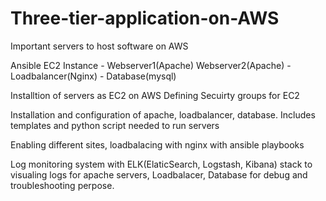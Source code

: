# Three-tier-application-on-AWS
Important servers to host software on AWS

 Ansible EC2 Instance - Webserver1(Apache)
                        Webserver2(Apache)
                      - Loadbalancer(Nginx)
                      - Database(mysql)


Installtion of servers as EC2 on AWS
Defining Secuirty groups for EC2

Installation and configuration of apache, loadbalancer, database.
Includes templates and python script needed to run servers


Enabling different sites, loadbalacing with nginx with ansible playbooks


Log monitoring system with ELK(ElaticSearch, Logstash, Kibana) stack to visualing logs for apache servers, Loadbalacer, Database for debug and troubleshooting perpose.   
